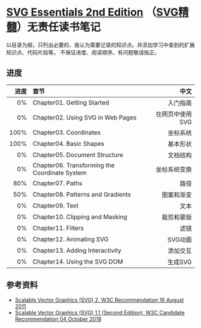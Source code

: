 # [SVG Essentials 2nd Edition](https://www.amazon.com/SVG-Essentials-Producing-Scalable-Graphics/dp/1449374352) （[SVG精髓](https://item.jd.com/11783868.html)）无责任读书笔记


以目录为纲，只列出必要的、我认为需要记录的知识点。并添加学习中查到的扩展知识点、代码片段等。
不保证进度、阅读顺序。有问题敬请指正。

## 进度

进度 | 章节 | 中文
---:|:---|---:
  0% | Chapter01. Getting Started | 入门指南
  0% | Chapter02. Using SVG in Web Pages | 在网页中使用SVG
100% | Chapter03. Coordinates | 坐标系统
100% | Chapter04. Basic Shapes | 基本形状
  0% | Chapter05. Document Structure | 文档结构
  0% | Chapter06. Transforming the Coordinate System | 坐标系统变换
 80% | Chapter07. Paths | 路径
 50% | Chapter08. Patterns and Gradients | 图案和渐变
  0% | Chapter09. Text | 文本
  0% | Chapter10. Clipping and Masking | 裁剪和蒙版
  0% | Chapter11. Filters | 滤镜
  0% | Chapter12. Animating SVG | SVG动画
  0% | Chapter13. Adding Interactivity | 添加交互
  0% | Chapter14. Using the SVG DOM | 生成SVG

## 参考资料
- [Scalable Vector Graphics (SVG) 2, W3C Recommendation 16 August 2011](https://www.w3.org/TR/SVG2)
- [Scalable Vector Graphics (SVG) 1.1 (Second Edition), W3C Candidate Recommendation 04 October 2018](https://www.w3.org/TR/SVG11/)